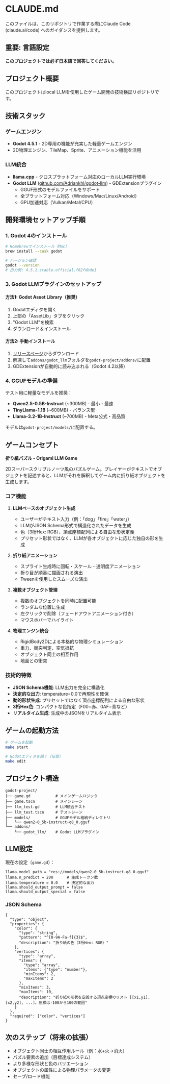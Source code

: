# CLAUDE.md

このファイルは、このリポジトリで作業する際にClaude Code (claude.ai/code) へのガイダンスを提供します。

## 重要: 言語設定

**このプロジェクトでは必ず日本語で回答してください。**

## プロジェクト概要

このプロジェクトはlocal LLMを使用したゲーム開発の技術検証リポジトリです。

## 技術スタック

### ゲームエンジン
- **Godot 4.5.1** - 2D専用の機能が充実した軽量ゲームエンジン
- 2D物理エンジン、TileMap、Sprite、アニメーション機能を活用

### LLM統合
- **llama.cpp** - クロスプラットフォーム対応のローカルLLM実行環境
- **Godot LLM** ([github.com/Adriankhl/godot-llm](https://github.com/Adriankhl/godot-llm)) - GDExtensionプラグイン
  - GGUF形式のモデルファイルをサポート
  - 全プラットフォーム対応（Windows/Mac/Linux/Android）
  - GPU加速対応（Vulkan/Metal/CPU）

## 開発環境セットアップ手順

### 1. Godot 4のインストール

```bash
# Homebrewでインストール（Mac）
brew install --cask godot

# バージョン確認
godot --version
# 出力例: 4.5.1.stable.official.f62fdbde1
```

### 3. Godot LLMプラグインのセットアップ

#### 方法1: Godot Asset Library（推奨）
1. Godotエディタを開く
2. 上部の「AssetLib」タブをクリック
3. "Godot LLM"を検索
4. ダウンロード＆インストール

#### 方法2: 手動インストール
1. [リリースページ](https://github.com/Adriankhl/godot-llm/releases)からダウンロード
2. 解凍して`addons/godot_llm`フォルダを`godot-project/addons/`に配置
3. GDExtensionが自動的に読み込まれる（Godot 4.2以降）

### 4. GGUFモデルの準備

テスト用に軽量なモデルを推奨：

- **Qwen2.5-0.5B-Instruct** (~300MB) - 最小・最速
- **TinyLlama-1.1B** (~600MB) - バランス型
- **Llama-3.2-1B-Instruct** (~700MB) - Meta公式・高品質

モデルは`godot-project/models/`に配置する。

## ゲームコンセプト

**折り紙パズル - Origami LLM Game**

2Dスーパースクリブルノーツ風のパズルゲーム。プレイヤーがテキストでオブジェクトを記述すると、LLMがそれを解釈してゲーム内に折り紙オブジェクトを生成します。

### コア機能

1. **LLMベースのオブジェクト生成**
   - ユーザーがテキスト入力（例：「dog」「fire」「water」）
   - LLMがJSON Schema形式で構造化されたデータを生成
   - 色（3桁Hex: RGB）、頂点座標配列による自由な形状定義
   - プリセット形状ではなく、LLMが各オブジェクトに応じた独自の形を生成

2. **折り紙アニメーション**
   - スプライト生成時に回転・スケール・透明度アニメーション
   - 折り目が順番に描画される演出
   - Tweenを使用したスムーズな演出

3. **複数オブジェクト管理**
   - 複数のオブジェクトを同時に配置可能
   - ランダムな位置に生成
   - 左クリックで削除（フェードアウトアニメーション付き）
   - マウスホバーでハイライト

4. **物理エンジン統合**
   - RigidBody2Dによる本格的な物理シミュレーション
   - 重力、衝突判定、空気抵抗
   - オブジェクト同士の相互作用
   - 地面との衝突

### 技術的特徴

- **JSON Schema機能**: LLM出力を完全に構造化
- **決定的な出力**: temperature=0.0で再現性を確保
- **動的形状生成**: プリセットではなく頂点座標配列による自由な形状
- **3桁Hex色**: コンパクトな色指定（F00=赤、0AF=青など）
- **リアルタイム生成**: 生成中のJSONをリアルタイム表示

## ゲームの起動方法

```bash
# ゲームを起動
make start

# Godotエディタを開く（任意）
make edit
```

## プロジェクト構造

```
godot-project/
├── game.gd           # メインゲームロジック
├── game.tscn         # メインシーン
├── llm_test.gd       # LLM統合テスト
├── llm_test.tscn     # テストシーン
├── models/           # GGUFモデル格納ディレクトリ
│   └── qwen2-0_5b-instruct-q8_0.gguf
└── addons/
    └── godot_llm/    # Godot LLMプラグイン
```

## LLM設定

現在の設定（`game.gd`）：

```gdscript
llama.model_path = "res://models/qwen2-0_5b-instruct-q8_0.gguf"
llama.n_predict = 200      # 生成トークン数
llama.temperature = 0.0    # 決定的な出力
llama.should_output_prompt = false
llama.should_output_special = false
```

### JSON Schema

```gdscript
{
  "type": "object",
  "properties": {
    "color": {
      "type": "string",
      "pattern": "^[0-9A-Fa-f]{3}$",
      "description": "折り紙の色（3桁Hex: RGB）"
    },
    "vertices": {
      "type": "array",
      "items": {
        "type": "array",
        "items": {"type": "number"},
        "minItems": 2,
        "maxItems": 2
      },
      "minItems": 3,
      "maxItems": 10,
      "description": "折り紙の形状を定義する頂点座標のリスト [[x1,y1], [x2,y2], ...]。座標は-100から100の範囲"
    }
  },
  "required": ["color", "vertices"]
}
```

## 次のステップ（将来の拡張）

- オブジェクト同士の相互作用ルール（例：水+火→消火）
- パズル要素の追加（目標達成システム）
- より多様な形状と色のバリエーション
- オブジェクトの属性による物理パラメータの変更
- セーブ/ロード機能
